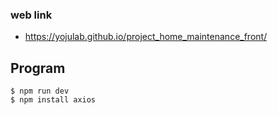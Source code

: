 ### web link
- https://yojulab.github.io/project_home_maintenance_front/

## Program

```
$ npm run dev
$ npm install axios
```
